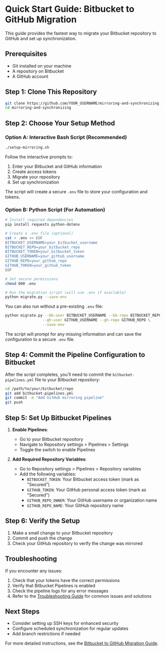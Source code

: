 # Quick Start Guide: Bitbucket to GitHub Migration

This guide provides the fastest way to migrate your Bitbucket repository to GitHub and set up synchronization.

## Prerequisites

- Git installed on your machine
- A repository on Bitbucket
- A GitHub account

## Step 1: Clone This Repository

```bash
git clone https://github.com/YOUR_USERNAME/mirroring-and-synchronizing.git
cd mirroring-and-synchronizing
```

## Step 2: Choose Your Setup Method

### Option A: Interactive Bash Script (Recommended)

```bash
./setup-mirroring.sh
```

Follow the interactive prompts to:

1. Enter your Bitbucket and GitHub information
2. Create access tokens
3. Migrate your repository
4. Set up synchronization

The script will create a secure `.env` file to store your configuration and tokens.

### Option B: Python Script (For Automation)

```bash
# Install required dependencies
pip install requests python-dotenv

# Create a .env file (optional)
cat > .env << EOF
BITBUCKET_USERNAME=your_bitbucket_username
BITBUCKET_REPO=your_bitbucket_repo
BITBUCKET_TOKEN=your_bitbucket_token
GITHUB_USERNAME=your_github_username
GITHUB_REPO=your_github_repo
GITHUB_TOKEN=your_github_token
EOF

# Set secure permissions
chmod 600 .env

# Run the migration script (will use .env if available)
python migrate.py --save-env
```

You can also run without a pre-existing `.env` file:

```bash
python migrate.py --bb-user BITBUCKET_USERNAME --bb-repo BITBUCKET_REPO \
                 --gh-user GITHUB_USERNAME --gh-repo GITHUB_REPO \
                 --save-env
```

The script will prompt for any missing information and can save the configuration to a secure `.env` file.

## Step 4: Commit the Pipeline Configuration to Bitbucket

After the script completes, you'll need to commit the `bitbucket-pipelines.yml` file to your Bitbucket repository:

```bash
cd /path/to/your/bitbucket/repo
git add bitbucket-pipelines.yml
git commit -m "Add GitHub mirroring pipeline"
git push
```

## Step 5: Set Up Bitbucket Pipelines

1. **Enable Pipelines**:

   - Go to your Bitbucket repository
   - Navigate to Repository settings > Pipelines > Settings
   - Toggle the switch to enable Pipelines

2. **Add Required Repository Variables**:
   - Go to Repository settings > Pipelines > Repository variables
   - Add the following variables:
     - `BITBUCKET_TOKEN`: Your Bitbucket access token (mark as "Secured")
     - `GITHUB_TOKEN`: Your GitHub personal access token (mark as "Secured")
     - `GITHUB_REPO_OWNER`: Your GitHub username or organization name
     - `GITHUB_REPO_NAME`: Your GitHub repository name

## Step 6: Verify the Setup

1. Make a small change to your Bitbucket repository
2. Commit and push the change
3. Check your GitHub repository to verify the change was mirrored

## Troubleshooting

If you encounter any issues:

1. Check that your tokens have the correct permissions
2. Verify that Bitbucket Pipelines is enabled
3. Check the pipeline logs for any error messages
4. Refer to the [Troubleshooting Guide](troubleshooting.md) for common issues and solutions

## Next Steps

- Consider setting up SSH keys for enhanced security
- Configure scheduled synchronization for regular updates
- Add branch restrictions if needed

For more detailed instructions, see the [Bitbucket to GitHub Migration Guide](bitbucket-to-github.md).
